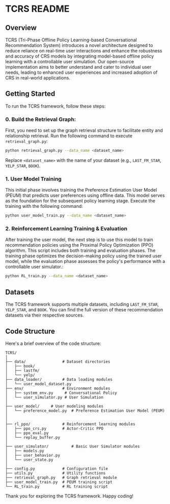 # TCRS README

## Overview

TCRS (Tri-Phase Offline Policy Learning-based Conversational Recommendation System) introduces a novel architecture designed to reduce reliance on real-time user interactions and enhance the robustness and accuracy of CRS models by integrating model-based offline policy learning with a controllable user simulation.  Our open-source implementation aims to better understand and cater to individual user needs, leading to enhanced user experiences and increased adoption of CRS in real-world applications.


<!-- ## Prerequisites

Before you begin, ensure you have installed the following:

- Python >= 3.6
- Numpy >= 1.12
- PyTorch >= 1.0 -->


## Getting Started

To run the TCRS framework, follow these steps:

### 0. Build the Retrieval Graph:

First, you need to set up the graph retrieval structure to facilitate entity and relationship retrieval. Run the following command to execute `retrieval_graph.py`:

```bash
python retrieval_graph.py --data_name <dataset_name>
```

Replace `<dataset_name>` with the name of your dataset (e.g., `LAST_FM_STAR`, `YELP_STAR`, `BOOK`).


### 1. User Model Training

This initial phase involves training the Preference Estimation User Model (PEUM) that predicts user preferences using offline data. This model serves as the foundation for the subsequent policy learning stage. Execute the training with the following command:

```bash
python user_model_train.py --data_name <dataset_name> 
```

### 2. Reinforcement Learning Training & Evaluation
After training the user model, the next step is to use this model to train recommendation policies using the Proximal Policy Optimization (PPO) algorithm. This script includes both training and evaluation phases. The training phase optimizes the decision-making policy using the trained user model, while the evaluation phase assesses the policy's performance with a controllable user simulator.:

```bash
python RL_train.py --data_name <dataset_name> 
```


## Datasets

The TCRS framework supports multiple datasets, including `LAST_FM_STAR`, `YELP_STAR`, and `BOOK`. You can find the full version of these recommendation datasets via their respective sources.

## Code Structure

Here's a brief overview of the code structure:

```
TCRS/
│
├── data/                # Dataset directories
│   ├── book/
│   ├── lastfm/
│   └── yelp/
├── data_loader/         # Data loading modules
│   └── user_model_dataset.py
├── env/                 # Environment modules
│   ├── system_env.py     # Conversational Policy 
│   └── user_simulator.py # User Simulation
│
├── user_model/     # User modeling modules
│   └── preference_model.py  # Preference Estimation User Model (PEUM)
│   
│
├── rl_ppo/              # Reinforcement learning modules
│   ├── ppo_crs.py       # Actor-Critic PPO
│   ├── ppo_eval.py
│   └── replay_buffer.py
│
├── user_simulator/          # Basic User Simulator modules
│   ├── models.py
│   ├── user_behavior.py
│   └── user_state.py
│
├── config.py            # Configuration file
├── utils.py             # Utility functions
├── retrieval_graph.py   # Graph retrieval module
├── user_model_train.py  # PEUM training script
└── RL_train.py          # RL training script
```

<!-- ## Citation

If you find the TCRS framework useful in your research, please consider citing our paper:

```bibtex
@inproceedings{anonymous2024,
  title={Reformulating Conversational Recommender Systems as Tri-Phase Offline Policy Learning},
  author={Anonymous Author(s)},
  booktitle={},
  year={2024}
}
``` -->

<!-- ## License

The TCRS framework is released under the MIT License. See the LICENSE file for details. -->

<!-- ## Contact

For any questions or inquiries, please reach out to us at [xxx](mailto:xxx). We're here to help!

--- -->

Thank you for exploring the TCRS framework. Happy coding!